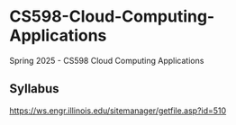 # CS598-Cloud-Computing-Applications
Spring 2025 - CS598 Cloud Computing Applications

## Syllabus

https://ws.engr.illinois.edu/sitemanager/getfile.asp?id=510